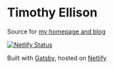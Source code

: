 # Timothy Ellison
Source for [my homepage and blog](https://www.timothyellison.com/)

[![Netlify Status](https://api.netlify.com/api/v1/badges/ce6c476c-8af1-434a-9de4-61b8fbddca50/deploy-status)](https://app.netlify.com/sites/brave-hypatia-6630a9/deploys)

Built with [Gatsby](https://www.gatsbyjs.org/), hosted on [Netlify](https://www.netlify.com/)
